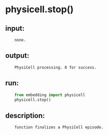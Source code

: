 # physicell.stop()

## input:
```
    none.

```

## output:
```
    PhysiCell processing. 0 for success.

```

## run:
```python
    from embedding import physicell
    physicell.stop()

```

## description:
```
    function finalizes a PhysiCell episode.
```